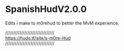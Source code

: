 # SpanishHudV2.0.0


Edits i make to m0rehud to better the MvM experience.

///////////////////////////////   
https://huds.tf/site/s-m0re-Hud   
///////////////////////////////
